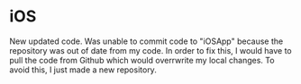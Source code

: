# iOS
New updated code. Was unable to commit code to "iOSApp" because the repository was out of date from my code. 
In order to fix this, I would have to pull the code from Github which would overrwrite my local changes. To avoid this, I just made a new repository. 
